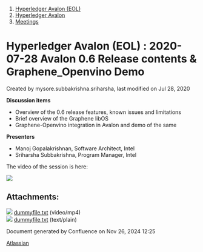 1. [Hyperledger Avalon (EOL)](index.html)
2. [Hyperledger Avalon](Hyperledger-Avalon_17301509.html)
3. [Meetings](Meetings_17301616.html)

# Hyperledger Avalon (EOL) : 2020-07-28 Avalon 0.6 Release contents &amp; Graphene\_Openvino Demo

Created by mysore.subbakrishna.sriharsha, last modified on Jul 28, 2020

**Discussion items**

- Overview of the 0.6 release features, known issues and limitations
- Brief overview of the Graphene libOS
- Graphene-Openvino integration in Avalon and demo of the same

**Presenters**

- Manoj Gopalakrishnan, Software Architect, Intel
- Sriharsha Subbakrishna, Program Manager, Intel

The video of the session is here:

[![](attachments/thumbnails/17301736/17301738)](attachments/17301736/17301738.txt)

## Attachments:

![](images/icons/bullet_blue.gif) [dummyfile.txt](attachments/17301736/17301822.txt) (video/mp4)  
![](images/icons/bullet_blue.gif) [dummyfile.txt](attachments/17301736/17301738.txt) (text/plain)

Document generated by Confluence on Nov 26, 2024 12:25

[Atlassian](http://www.atlassian.com/)
